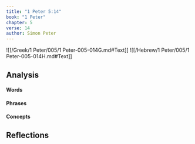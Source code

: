 ```yaml
---
title: "1 Peter 5:14"
book: "1 Peter"
chapter: 5
verse: 14
author: Simon Peter
---
```

![[/Greek/1 Peter/005/1 Peter-005-014G.md#Text]]
![[/Hebrew/1 Peter/005/1 Peter-005-014H.md#Text]]

## Analysis

#### Words

#### Phrases

#### Concepts

## Reflections
